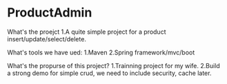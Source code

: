 # ProductAdmin

What's the proejct
1.A quite simple project for a product insert/update/select/delete.

What's tools we have ued:
1.Maven
2.Spring framework/mvc/boot

What's the propurse of this project?
1.Trainning project for my wife.
2.Build a strong demo for simple crud, we need to include security, cache later.

